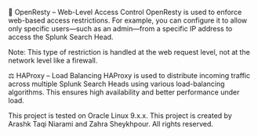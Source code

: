 🔐 OpenResty – Web-Level Access Control
OpenResty is used to enforce web-based access restrictions. For example, you can configure it to allow only specific users—such as an admin—from a specific IP address to access the Splunk Search Head.

Note: This type of restriction is handled at the web request level, not at the network level like a firewall.

⚖️ HAProxy – Load Balancing
HAProxy is used to distribute incoming traffic across multiple Splunk Search Heads using various load-balancing algorithms. This ensures high availability and better performance under load.

This project is tested on Oracle Linux 9.x.x.
This project is created by Arashk Taqi Niarami and Zahra Sheykhpour.
All rights reserved.
